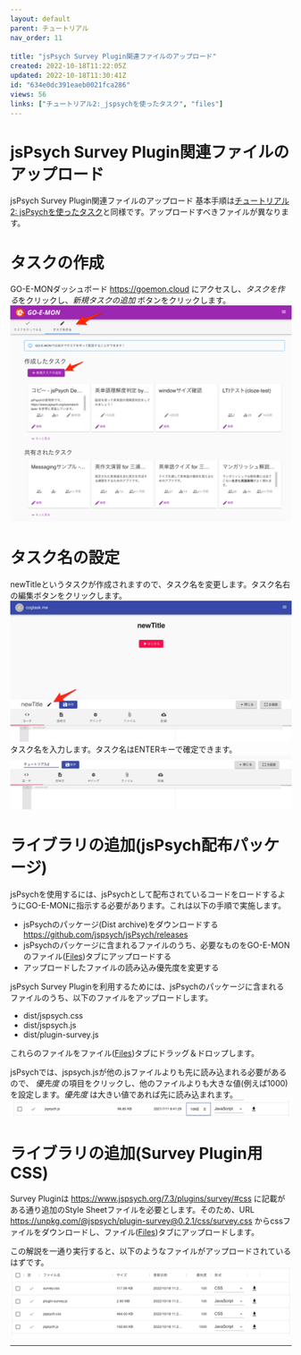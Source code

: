 ```yaml
---
layout: default
parent: チュートリアル
nav_order: 11

title: "jsPsych Survey Plugin関連ファイルのアップロード"
created: 2022-10-18T11:22:05Z
updated: 2022-10-18T11:30:41Z
id: "634e0dc391eaeb0021fca286"
views: 56
links: ["チュートリアル2:_jspsychを使ったタスク", "files"]
---
```


# jsPsych Survey Plugin関連ファイルのアップロード

jsPsych Survey Plugin関連ファイルのアップロード
基本手順は[チュートリアル2: jsPsychを使ったタスク](チュートリアル2_jsPsychを使ったタスク/)と同様です。アップロードすべきファイルが異なります。


# タスクの作成
GO-E-MONダッシュボード <https://goemon.cloud> にアクセスし、*タスクを作る*をクリックし、*新規タスクの追加* ボタンをクリックします。
![](/images/634dfcb739203500207b9077.png)


# タスク名の設定
newTitleというタスクが作成されますので、タスク名を変更します。タスク名右の編集ボタンをクリックします。
![](/images/60d2633d9ffbb100229f5163.png)
タスク名を入力します。タスク名はENTERキーで確定できます。
![](/images/60ea243109e998001cb82b65.png)

# ライブラリの追加(jsPsych配布パッケージ)
jsPsychを使用するには、jsPsychとして配布されているコードをロードするようにGO-E-MONに指示する必要があります。これは以下の手順で実施します。
- jsPsychのパッケージ(Dist archive)をダウンロードする <https://github.com/jspsych/jsPsych/releases>
- jsPsychのパッケージに含まれるファイルのうち、必要なものをGO-E-MONのファイル([Files](../reference/Files/))タブにアップロードする
- アップロードしたファイルの読み込み優先度を変更する

jsPsych Survey Pluginを利用するためには、jsPsychのパッケージに含まれるファイルのうち、以下のファイルをアップロードします。
- dist/jspsych.css
- dist/jspsych.js
- dist/plugin-survey.js

これらのファイルをファイル([Files](../reference/Files/))タブにドラッグ＆ドロップします。

jsPsychでは、jspsych.jsが他の.jsファイルよりも先に読み込まれる必要があるので、 *優先度* の項目をクリックし、他のファイルよりも大きな値(例えば1000)を設定します。*優先度* は大きい値であれば先に読み込まれます。
![](/images/60ea307425c67900213d5b76.png)

# ライブラリの追加(Survey Plugin用CSS)
Survey Pluginは <https://www.jspsych.org/7.3/plugins/survey/#css> に記載がある通り追加のStyle Sheetファイルを必要とします。そのため、URL <https://unpkg.com/@jspsych/plugin-survey@0.2.1/css/survey.css> からcssファイルをダウンロードし、ファイル([Files](../reference/Files/))タブにアップロードします。

この解説を一通り実行すると、以下のようなファイルがアップロードされているはずです。
![](/images/634e0fcce1401e0022496e75.png)


---
